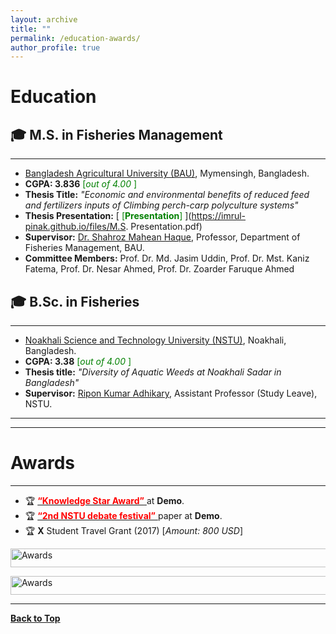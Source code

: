 ```yaml
---
layout: archive
title: ""
permalink: /education-awards/
author_profile: true
---
```


# Education

## 🎓 M.S. in Fisheries Management
--------------------------------

* [Bangladesh Agricultural University (BAU)](https://www.bau.edu.bd/), Mymensingh, Bangladesh.
* **CGPA: 3.836** <span style ="color:Green"> [*out of 4.00* ] </span>
* **Thesis Title:** *"Economic and environmental benefits of reduced feed and
fertilizers inputs of Climbing perch-carp polyculture systems"*
* **Thesis Presentation:** [<span style ="color:Green"> [**Presentation**] </span>](https://imrul-pinak.github.io/files/M.S. Presentation.pdf) 
* **Supervisor:** [Dr. Shahroz Mahean Haque](https://www.bau.edu.bd/profile/FM1008), Professor, Department of Fisheries Management, BAU.
* **Committee Members:** Prof. Dr. Md. Jasim Uddin, Prof. Dr. Mst. Kaniz Fatema, Prof. Dr. Nesar Ahmed, Prof.  Dr. Zoarder Faruque Ahmed


## 🎓 B.Sc. in Fisheries
-----------------------------------------------------------


* [Noakhali Science and Technology University (NSTU)](https://nstu.edu.bd/), Noakhali, Bangladesh.
* **CGPA: 3.38** <span style ="color:Green"> [*out of 4.00* ] </span>
* **Thesis title:** *"Diversity of Aquatic Weeds at Noakhali Sadar in Bangladesh"*
* **Supervisor:** [Ripon Kumar Adhikary](https://scholar.google.com/citations?user=0JyVo0EAAAAJ&hl=en), Assistant Professor (Study Leave), NSTU.


<!-- <a href="https://tafseer-nayeem.github.io/education-awards/"> <img src="https://tafseer-nayeem.github.io/images/educations.png" alt="Education"
	title="Education" width="500" height="50"> </a>
-->
------------------------------------------------------
------------------------------------------------------

# Awards
---------

* 🏆 [<span style="color:Red"> **“Knowledge Star Award”** </span>](https://imrul-pinak.github.io/) at **Demo**.
* 🏆  [<span style="color:Red"> **“2nd NSTU debate festival”** </span>](https://imrul-pinak.github.io/) paper at **Demo**.
* 🏆  **X** Student Travel Grant (2017) [*Amount: 800 USD*]




<a href="https://imrul-pinak.github.io/education-awards/"> <img src="https://tafseer-nayeem.github.io/images/awards.png" alt="Awards"
	title="Awards" width="550" height="30"> </a>
	
<a href="https://imrul-pinak.github.io/education-awards/"> <img src="https://tafseer-nayeem.github.io/images/edu.png" alt="Awards"
	title="Awards" width="550" height="30"> </a>

--------------------------------------------

[**Back to Top**](#)

